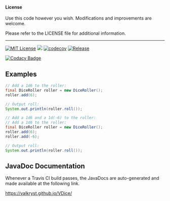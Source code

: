 #### License

Use this code however you wish. Modifications and improvements are welcome.

Please refer to the LICENSE file for additional information.

---

[![MIT License](https://img.shields.io/badge/license-MIT_License-green.svg)](https://github.com/Valkryst/VDice/blob/master/LICENSE.md) ![](https://travis-ci.org/Valkryst/VDice.svg?branch=master) [![codecov](https://codecov.io/gh/Valkryst/VDice/branch/master/graph/badge.svg)](https://codecov.io/gh/Valkryst/VDice) [![Release](https://jitpack.io/v/Valkryst/VDice.svg)](https://jitpack.io/#Valkryst/VDice)

[![Codacy Badge](https://api.codacy.com/project/badge/Grade/935164ad165841f9871665cde7975eaf)](https://www.codacy.com/app/Valkryst/VDice?utm_source=github.com&amp;utm_medium=referral&amp;utm_content=Valkryst/VDice&amp;utm_campaign=Badge_Grade)

## Examples
```java
// Add a 1d6 to the roller:
final DiceRoller roller = new DiceRoller();
roller.add(6);

// Output roll:
System.out.println(roller.roll());
```

```java
// Add a 1d6 and a 1d(-6) to the roller:
// Add a 1d6 to the roller:
final DiceRoller roller = new DiceRoller();
roller.add(6);
roller.add(-6);

// Output roll:
System.out.println(roller.roll());
```

## JavaDoc Documentation

Whenever a Travis CI build passes, the JavaDocs are auto-generated and made available at the following link.

https://valkryst.github.io/VDice/
